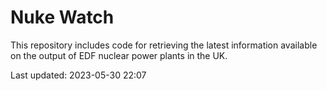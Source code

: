 # Nuke Watch

This repository includes code for retrieving the latest information available on the output of EDF nuclear power plants in the UK.

Last updated: 2023-05-30 22:07